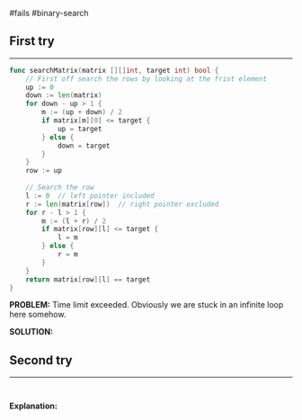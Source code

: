 #fails 
#binary-search 
## First try
___
```go
func searchMatrix(matrix [][]int, target int) bool {
    // First off search the rows by looking at the frist element
    up := 0
    down := len(matrix)
    for down - up > 1 {
        m := (up + down) / 2
        if matrix[m][0] <= target {
            up = target
        } else {
            down = target
        }
    }
    row := up
    
    // Search the row
    l := 0  // left pointer included
    r := len(matrix[row])  // right pointer excluded
    for r - l > 1 {
        m := (l + r) / 2
        if matrix[row][l] <= target {
            l = m
        } else {
            r = m
        }
    }
    return matrix[row][l] == target
}   


```

**PROBLEM:** Time limit exceeded. Obviously we are stuck in an infinite loop here somehow.

**SOLUTION:**



## Second try
____
```go



```

**Explanation:**
